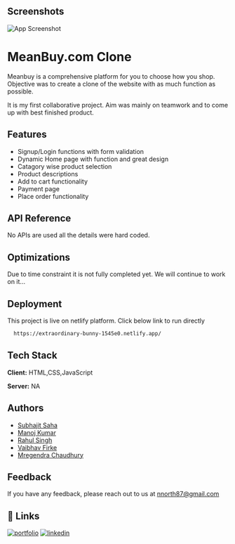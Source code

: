 
## Screenshots

![App Screenshot](https://d64lkarmo2mrq.cloudfront.net/baselogo.png)


# MeanBuy.com Clone

Meanbuy is a comprehensive platform for you to choose how you shop.
Objective was to create a clone of the website with as much function as possible.

It is my first collaborative project. Aim was mainly on teamwork and to come up with best finished product.


## Features

- Signup/Login functions with form validation
- Dynamic Home page with function and great design
- Catagory wise product selection
- Product descriptions
- Add to cart functionality
- Payment page
- Place order functionality



## API Reference

No APIs are used all the details were hard coded.
## Optimizations

Due to time constraint it is not fully completed yet. We will continue to work on it...

## Deployment

This project is live on netlify platform. Click below link to run directly

```bash
  https://extraordinary-bunny-1545e0.netlify.app/
```


## Tech Stack

**Client:** HTML,CSS,JavaScript

**Server:** NA


## Authors

- [Subhajit Saha](https://github.com/subhajit51193)
- [Manoj Kumar](https://github.com/282Manoj)
- [Rahul Singh](https://github.com/rahulajay34)
- [Vaibhav Firke](https://github.com/vaibhavfirke)
- [Mregendra Chaudhury](https://github.com/MrAgEnDraCHaUdHaRy)


## Feedback

If you have any feedback, please reach out to us at nnorth87@gmail.com


## 🔗 Links
[![portfolio](https://img.shields.io/badge/my_portfolio-000?style=for-the-badge&logo=ko-fi&logoColor=white)](https://subhajit51193.github.io/)
[![linkedin](https://img.shields.io/badge/linkedin-0A66C2?style=for-the-badge&logo=linkedin&logoColor=white)](https://www.linkedin.com/in/subhajit-saha-103110185/)

